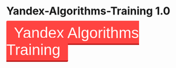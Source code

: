 ﻿# Yandex-Algorithms-Training 1.0

<head>
<link href="https://fonts.googleapis.com/css2?family=Gemunu+Libre:wght@200;800&display=swap" rel="stylesheet">
	<style>
    .button {
    padding: 10px;
    padding-left: 20px;
    padding-right: 20px;
   	color: white;
    text-decoration: none;
    font-size: 40px;
    font-family: 'Gemunu Libre', sans-serif;
    width: 1200px;
    height: 100px;
    background-color: #FF4441;
    border-radius: 3px;
    box-shadow: 0 -3px #B60000 inset;
    border: none;
    }
    .button:hover {
    background: #B60000;
    color: white;
    text-decoration: none;
    }
    </style>
</head>
<body>
    <a href="https://yandex.ru/yaintern/algorithm-training_1" class="button">Yandex Algorithms Training</a>
</body>
